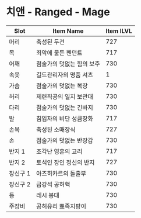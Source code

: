 #  치앤 -  Ranged -  Mage

| Slot | Item Name | Item ILVL |
|------|-----------|-----------|
| 머리 | 축성된 두건 | 727 |
| 목 | 죄악에 물든 펜던트 | 717 |
| 어깨 | 점술가의 덧없는 힘의 보주 | 730 |
| 속옷 | 길드관리자의 명품 셔츠 | 1 |
| 가슴 | 점술가의 덧없는 복장 | 730 |
| 허리 | 제련직공의 일지 보관대 | 730 |
| 다리 | 점술가의 덧없는 긴바지 | 730 |
| 발 | 침입자의 비단 성큼장화 | 717 |
| 손목 | 축성된 소매장식 | 727 |
| 손 | 점술가의 덧없는 반장갑 | 730 |
| 반지 1 | 조각난 영혼의 고리 | 717 |
| 반지 2 | 토석인 장인 정신의 반지 | 727 |
| 장신구 1 | 아즈히카르의 돌출부 | 730 |
| 장신구 2 | 금강석 공허핵 | 730 |
| 등 | 레시 붕대 | 730 |
| 주장비 | 공허유리 뾰족지팡이 | 730 |
